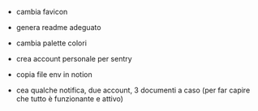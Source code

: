 - cambia favicon
- genera readme adeguato
- cambia palette colori

- crea account personale per sentry
- copia file env in notion
- cea qualche notifica, due account, 3 documenti a caso (per far capire che tutto è funzionante e attivo)

